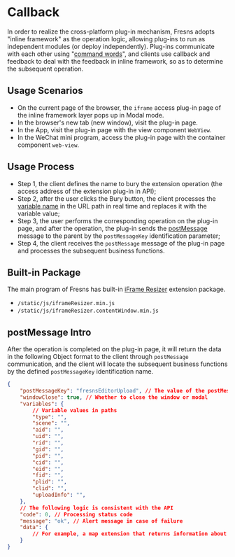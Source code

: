 # Callback

In order to realize the cross-platform plug-in mechanism, Fresns adopts "inline framework" as the operation logic, allowing plug-ins to run as independent modules (or deploy independently). Plug-ins communicate with each other using "[command words](../../supports/cmd-word/basic.md)", and clients use callback and feedback to deal with the feedback in inline framework, so as to determine the subsequent operation.

## Usage Scenarios

- On the current page of the browser, the `iframe` access plug-in page of the inline framework layer pops up in Modal mode.
- In the browser's new tab (new window), visit the plug-in page.
- In the App, visit the plug-in page with the view component `WebView`.
- In the WeChat mini program, access the plug-in page with the container component `web-view`.

## Usage Process

- Step 1, the client defines the name to bury the extension operation (the access address of the extension plug-in in API);
- Step 2, after the user clicks the Bury button, the client processes the [variable name](variables.md) in the URL path in real time and replaces it with the variable value;
- Step 3, the user performs the corresponding operation on the plug-in page, and after the operation, the plug-in sends the [postMessage](https://developer.mozilla.org/zh-CN/docs/Web/API/Window/postMessage) message to the parent by the `postMessageKey` identification parameter;
- Step 4, the client receives the `postMessage` message of the plug-in page and processes the subsequent business functions.

## Built-in Package

The main program of Fresns has built-in [iFrame Resizer](https://github.com/davidjbradshaw/iframe-resizer) extension package.

- `/static/js/iframeResizer.min.js`
- `/static/js/iframeResizer.contentWindow.min.js`

## postMessage Intro

After the operation is completed on the plug-in page, it will return the data in the following Object format to the client through `postMessage` communication, and the client will locate the subsequent business functions by the defined `postMessageKey` identification name.

```json
{
    "postMessageKey": "fresnsEditorUpload", // The value of the postMessageKey variable in the path
    "windowClose": true, // Whether to close the window or modal
    "variables": {
        // Variable values in paths
        "type": "",
        "scene": "",
        "aid": "",
        "uid": "",
        "rid": "",
        "gid": "",
        "pid": "",
        "cid": "",
        "eid": "",
        "fid": "",
        "plid": "",
        "clid": "",
        "uploadInfo": "",
    },
    // The following logic is consistent with the API
    "code": 0, // Processing status code
    "message": "ok", // Alert message in case of failure
    "data": {
        // For example, a map extension that returns information about the user's selected location
    }
}
```
